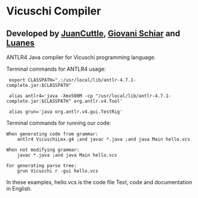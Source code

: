 # Vicuschi Compiler

## Developed by [JuanCuttle](https://github.com/JuanCuttle), [Giovani Schiar](https://github.com/giovanischiar) and [Luanes](https://github.com/Luanes)

ANTLR4 Java compiler for Vicuschi programming language.


Terminal commands for ANTLR4 usage:

	 export CLASSPATH=".:/usr/local/lib/antlr-4.7.1-complete.jar:$CLASSPATH"

	 alias antlr4='java -Xmx500M -cp "/usr/local/lib/antlr-4.7.1-complete.jar:$CLASSPATH" org.antlr.v4.Tool'
	 
	 alias grun='java org.antlr.v4.gui.TestRig'

Terminal commands for running our code:
	
	When generating code from grammar:
		antlr4 VicuschiLex.g4 ;and javac *.java ;and java Main hello.vcs
	
	When not modifying grammar:
		javac *.java ;and java Main hello.vcs	
	
	For generating parse tree:
		grun Vicuschi r -gui hello.vcs


In these examples, hello.vcs is the code file
Text, code and documentation in English.
